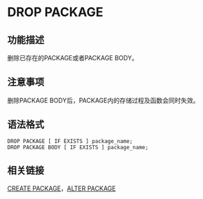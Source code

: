 # DROP PACKAGE

## 功能描述<a name="section37715281291"></a>

删除已存在的PACKAGE或者PACKAGE BODY。

## 注意事项<a name="section11374103816919"></a>

删除PACKAGE BODY后，PACKAGE内的存储过程及函数会同时失效。

## 语法格式<a name="section1193316471794"></a>

```
DROP PACKAGE [ IF EXISTS ] package_name;
DROP PACKAGE BODY [ IF EXISTS ] package_name;
```

## 相关链接<a name="section37715281291"></a>

[CREATE PACKAGE](CREATE-PACKAGE.md)，[ALTER PACKAGE](ALTER-PACKAGE.md)
